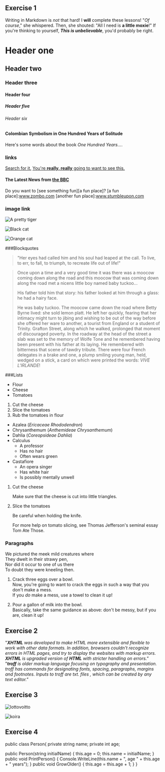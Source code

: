 ## Exercise 1

Writing in Markdown is _not_ that hard!
I **will** complete these lessons!
"_Of course_," she whispered. Then, she shouted: "All I need is **a little moxie**!"
If you're thinking to yourself, **_This is unbelievable_**, you'd probably be right.

# Header one
## Header two
### Header three
#### Header four
##### Header five
###### Header six
#### Colombian Symbolism in One Hundred Years of Solitude
Here's some words about the book _One Hundred Years..._.

### links
[Search for it.](www.google.com)
[You're **really, really** going to want to see this.](www.dailykitten.com)
#### The Latest News from [the BBC](www.bbc.com/news)
Do you want to [see something fun][a fun place]?
[a fun place]:www.zombo.com
[another fun place]:www.stumbleupon.com

### image link
![A pretty tiger](https://upload.wikimedia.org/wikipedia/commons/5/56/Tiger.50.jpg)

![Black cat][Black]

![Orange cat][Orange]

[Black]: https://upload.wikimedia.org/wikipedia/commons/a/a3/81_INF_DIV_SSI.jpg
[Orange]:http://icons.iconarchive.com/icons/google/noto-emoji-animals-nature/256/22221-cat-icon.png

###Blockquotes
>"Her eyes had called him and his soul had leaped at the call. To live, to err, to fall, to triumph, to recreate life out of life!"

>Once upon a time and a very good time it was there was a moocow coming down along the road and this moocow that was coming down along the road met a nicens little boy named baby tuckoo...
>
>His father told him that story: his father looked at him through a glass: he had a hairy face.
>
>He was baby tuckoo. The moocow came down the road where Betty Byrne lived: she sold lemon platt.
>He left her quickly, fearing that her intimacy might turn to jibing and wishing to be out of the way before she offered her ware to another, a tourist from England or a student of Trinity. Grafton Street, along which he walked, prolonged that moment of discouraged poverty. In the roadway at the head of the street a slab was set to the memory of Wolfe Tone and he remembered having been present with his father at its laying. He remembered with bitterness that scene of tawdry tribute. There were four French delegates in a brake and one, a plump smiling young man, held, wedged on a stick, a card on which were printed the words: _VIVE L'IRLANDE_!

###Lists
* Flour
* Cheese
* Tomatoes
1. Cut the cheese
2. Slice the tomatoes
3. Rub the tomatoes in flour
* Azalea (_Ericaceae Rhododendron_)
* Chrysanthemum (_Anthemideae Chrysanthemum_)
* Dahlia (_Coreopsideae Dahlia_)
* Calculus
    * A professor
    * Has no hair
    * Often wears green
* Castafiore
    * An opera singer
    * Has white hair
    * Is possibly mentally unwell
1. Cut the cheese

    Make sure that the cheese is cut into little triangles.

2. Slice the tomatoes

    Be careful when holding the knife.
    
    For more help on tomato slicing, see Thomas Jefferson's      seminal essay Tom Ate Those.

### Paragraphs

We pictured the meek mild creatures where  
They dwelt in their strawy pen,  
Nor did it occur to one of us there  
To doubt they were kneeling then.

1. Crack three eggs over a bowl.  
 Now, you're going to want to crack the eggs in such a way that you don't make a mess.  
 If you _do_ make a mess, use a towel to clean it up!

2. Pour a gallon of milk into the bowl.  
 Basically, take the same guidance as above: don't be messy, but if you are, clean it up!

## Exercise 2
"_**XHTML** was developed to make HTML more extensible and flexible to work with other data formats. In addition, browsers couldn't recognize errors in *HTML* pages, and try to display the websites with markup errors. **XHTML** is upgraded version of **HTML** with stricter handling on errors."_
"_**troff** is older markup language focusing on typography and presentation. troff has commands for designating fonts, spacing, paragraphs, margins and footnotes. Inputs to troff are txt. files , which can be created by any text editor."_

## Exercise 3
![lottovoitto](https://www.youtube.com/watch?v=dQw4w9WgXcQ)

![koira](bisonfrise.jpg)

## Exercise 4

public class Person{
  private string name;
  private int age;

  public Person(string initialName)
  {
    this.age = 0;
    this.name = initialName;
  }
  public void PrintPerson()
  {
    Console.WriteLine(this.name + ", age " + this.age + " years");
  }
  public void GrowOlder()
  {
    this.age = this.age + 1;
  }
}
